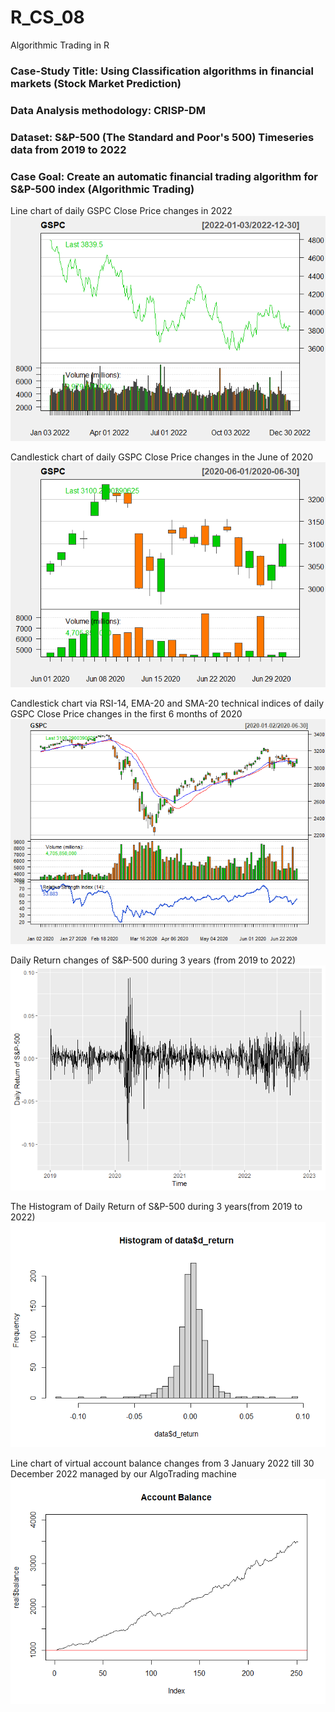 # R_CS_08
Algorithmic Trading in R

### Case-Study Title: Using Classification algorithms in financial markets (Stock Market Prediction)
### Data Analysis methodology: CRISP-DM
### Dataset: S&P-500 (The Standard and Poor's 500) Timeseries data from 2019 to 2022
### Case Goal: Create an automatic financial trading algorithm for S&P-500 index (Algorithmic Trading)

Line chart of daily GSPC Close Price changes in 2022
![CS_08_1](CS_08_1.png)

Candlestick chart of daily GSPC Close Price changes in the June of 2020
![CS_08_2](CS_08_2.png)

Candlestick chart via RSI-14, EMA-20 and SMA-20 technical indices of daily GSPC Close Price changes in the first 6 months of 2020
![CS_08_3](CS_08_3.png)

Daily Return changes of S&P-500 during 3 years (from 2019 to 2022)
![CS_08_4](CS_08_4.png)

The Histogram of Daily Return of S&P-500 during 3 years(from 2019 to 2022)
![CS_08_5](CS_08_5.png)

Line chart of virtual account balance changes from 3 January 2022 till 30 December 2022 managed by our AlgoTrading machine
![CS_08_6](CS_08_6.png)
